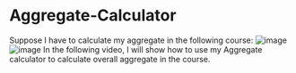 # Aggregate-Calculator
Suppose I have to calculate my aggregate in the following course: ![image](https://github.com/Shaheer-Ahmd/Aggregate-Calculator/assets/110221120/8624a7f9-c416-4fde-bdd3-27ddb8db5eca)
![image](https://github.com/Shaheer-Ahmd/Aggregate-Calculator/assets/110221120/f96ac0f8-47b4-4e28-9cb4-1fae266b86fc)
In the following video, I will show how to use my Aggregate calculator to calculate overall aggregate in the course.
